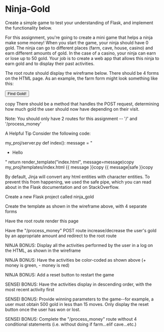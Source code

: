 # Ninja-Gold

Create a simple game to test your understanding of Flask, and implement the functionality below.

For this assignment, you're going to create a mini game that helps a ninja make some money! When you start the game, your ninja should have 0 gold. The ninja can go to different places (farm, cave, house, casino) and earn different amounts of gold. In the case of a casino, your ninja can earn or lose up to 50 gold. Your job is to create a web app that allows this ninja to earn gold and to display their past activities.

The root route should display the wireframe below. There should be 4 forms on the HTML page. As an example, the farm form might look something like this:

<form action="/process_money" method="post">
  <input type="hidden" name="building" value="farm" />
  <input type="submit" value="Find Gold!"/>
</form>
copy
There should be a method that handles the POST request, determining how much gold the user should now have depending on their visit.

Note: You should only have 2 routes for this assignment -- '/' and '/process_money'



A Helpful Tip
Consider the following code:

my_proj/server.py
def index():
    message = "<ul><li>Hello</li></ul>"
    return render_template("index.html", message=message)copy
my_proj/templates/index.html
{{ message }}copy  {{ message|safe }}copy 


By default, Jinja will convert any html entities with character entities. To prevent this from happening, we used the safe pipe, which you can read about in the Flask documentation and on StackOverflow.


Create a new Flask project called ninja_gold

Create the template as shown in the wireframe above, with 4 separate forms

Have the root route render this page

Have the "/process_money" POST route increase/decrease the user's gold by an appropriate amount and redirect to the root route

NINJA BONUS: Display all the activities performed by the user in a log on the HTML, as shown in the wireframe

NINJA BONUS: Have the activities be color-coded as shown above (+ money is green, - money is red)

NINJA BONUS: Add a reset button to restart the game

SENSEI BONUS: Have the activities display in descending order, with the most recent activity first

SENSEI BONUS: Provide winning parameters to the game--for example, a user must obtain 500 gold in less than 15 moves. Only display the reset button once the user has won or lost.

SENSEI BONUS: Complete the "/process_money" route without 4 conditional statements (i.e. without doing if farm...elif cave...etc.)
